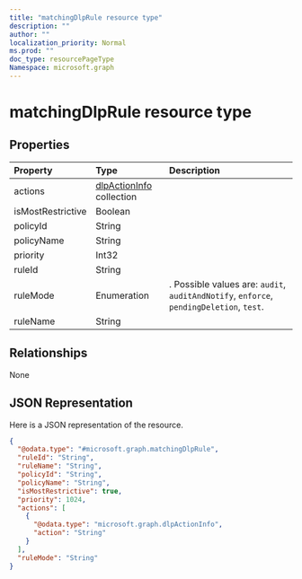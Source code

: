 ```yaml
---
title: "matchingDlpRule resource type"
description: ""
author: ""
localization_priority: Normal
ms.prod: ""
doc_type: resourcePageType
Namespace: microsoft.graph
---
```



# matchingDlpRule resource type



## Properties
|Property|Type|Description|
|:---|:---|:---|
|actions|[dlpActionInfo](../resources/dlpActionInfo.md) collection||
|isMostRestrictive|Boolean||
|policyId|String||
|policyName|String||
|priority|Int32||
|ruleId|String||
|ruleMode|Enumeration|. Possible values are: `audit`, `auditAndNotify`, `enforce`, `pendingDeletion`, `test`.|
|ruleName|String||

## Relationships
None

## JSON Representation
Here is a JSON representation of the resource.
<!-- {
  "blockType": "resource",
  "@odata.type": "microsoft.graph.matchingDlpRule"
}
-->
``` json
{
  "@odata.type": "#microsoft.graph.matchingDlpRule",
  "ruleId": "String",
  "ruleName": "String",
  "policyId": "String",
  "policyName": "String",
  "isMostRestrictive": true,
  "priority": 1024,
  "actions": [
    {
      "@odata.type": "microsoft.graph.dlpActionInfo",
      "action": "String"
    }
  ],
  "ruleMode": "String"
}
```

